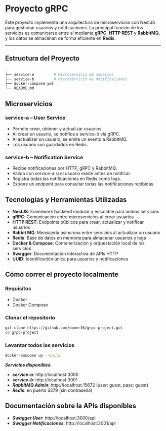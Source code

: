 # Proyecto gRPC

Este proyecto implementa una arquitectura de microservicios con NestJS para gestionar usuarios y notificaciones. La principal función de los servicios es comunicarse entre sí mediante **gRPC**, **HTTP REST** y **RabbitMQ**, y los datos se almacenan de forma eficiente en **Redis**.

---

## Estructura del Proyecto

```bash
.
├── service-a         # Microservicio de usuarios
├── service-b         # Microservicio de notificaciones
├── docker-compose.yml
└── README.md
```

## Microservicios
### service-a – User Service

- Permite crear, obtener y actualizar usuarios.
- Al crear un usuario, se notifica a service-b vía gRPC.
- Al actualizar un usuario, se emite un evento a RabbitMQ.
- Los usuario son guardados en Redis.

### service-b – Notification Service

- Recibe notificaciones por HTTP, gRPC y RabbitMQ.
- Valida con service-a si el usuario existe antes de notificar.
- Registra todas las notificaciones en Redis como logs.
- Expone un endpoint para consultar todas las notificaciones recibidas.

## Tecnologías y Herramientas Utilizadas

- **NestJS**: Framework backend modular y escalable para ambos servicios
- **gRPC**: Comunicación entre microservicios al crear usuarios
- **HTTP REST**: Endpoints públicos para crear, actualizar y notificar usuarios
- **Rabbit MQ**: Mensajería asíncrona entre servicios al actualizar un usuario
- **Redis**: Base de datos en memoria para almacenar usuarios y logs
- **Docker & Compose**: Contenerización y orquestación local de los servicios
- **Swagger**: Documentación interactiva de APIs HTTP
- **UUID**: Identificación única para usuarios y notificaciones

## Cómo correr el proyecto localmente

### Requisitos
- Docker
- Docker Compose

### Clonar el repositorio
```bash
git clone https://github.com/domer36/grpc-project.git
cd grpc-project
```

### Levantar todos los servicios
```bash
docker-compose up --build
```

***Servicios disponibles***:

- ***service-a***: http://localhost:3000
- ***service-b***: http://localhost:3001
- ***RabbitMQ Admin***: http://localhost:15672 (user: guest, pass: guest)
- ***Redis***: en puerto 6379 (sin contraseña)

## Documentación sobre la APIs disponibles
- ***Swagger User***: http://localhost:3000/api
- ***Swagger Notificaciones***: http://localhost:3001/api